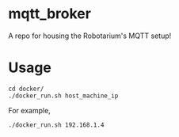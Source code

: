 # mqtt_broker
A repo for housing the Robotarium's MQTT setup!

# Usage

```
cd docker/
./docker_run.sh host_machine_ip
```

For example,
```
./docker_run.sh 192.168.1.4
```
